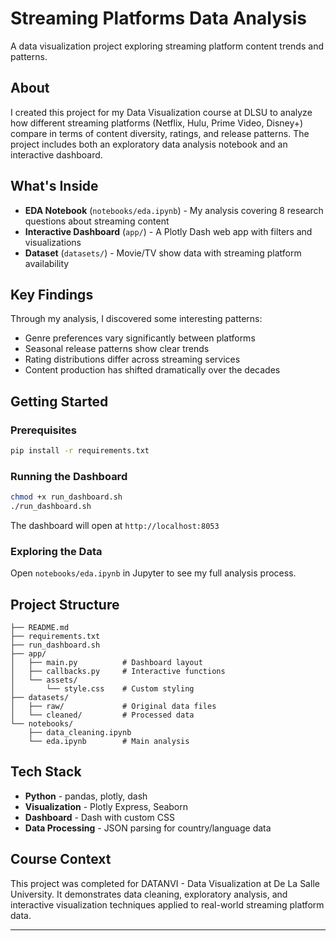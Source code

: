 # Streaming Platforms Data Analysis

A data visualization project exploring streaming platform content trends and patterns.

## About

I created this project for my Data Visualization course at DLSU to analyze how different streaming platforms (Netflix, Hulu, Prime Video, Disney+) compare in terms of content diversity, ratings, and release patterns. The project includes both an exploratory data analysis notebook and an interactive dashboard.

## What's Inside

- **EDA Notebook** (`notebooks/eda.ipynb`) - My analysis covering 8 research questions about streaming content
- **Interactive Dashboard** (`app/`) - A Plotly Dash web app with filters and visualizations
- **Dataset** (`datasets/`) - Movie/TV show data with streaming platform availability

## Key Findings

Through my analysis, I discovered some interesting patterns:
- Genre preferences vary significantly between platforms
- Seasonal release patterns show clear trends
- Rating distributions differ across streaming services
- Content production has shifted dramatically over the decades

## Getting Started

### Prerequisites
```bash
pip install -r requirements.txt
```

### Running the Dashboard
```bash
chmod +x run_dashboard.sh
./run_dashboard.sh
```

The dashboard will open at `http://localhost:8053`

### Exploring the Data
Open `notebooks/eda.ipynb` in Jupyter to see my full analysis process.

## Project Structure
```
├── README.md
├── requirements.txt
├── run_dashboard.sh
├── app/
│   ├── main.py          # Dashboard layout
│   ├── callbacks.py     # Interactive functions
│   └── assets/
│       └── style.css    # Custom styling
├── datasets/
│   ├── raw/             # Original data files
│   └── cleaned/         # Processed data
└── notebooks/
    ├── data_cleaning.ipynb
    └── eda.ipynb        # Main analysis
```

## Tech Stack

- **Python** - pandas, plotly, dash
- **Visualization** - Plotly Express, Seaborn
- **Dashboard** - Dash with custom CSS
- **Data Processing** - JSON parsing for country/language data

## Course Context

This project was completed for DATANVI - Data Visualization at De La Salle University. It demonstrates data cleaning, exploratory analysis, and interactive visualization techniques applied to real-world streaming platform data.

---

